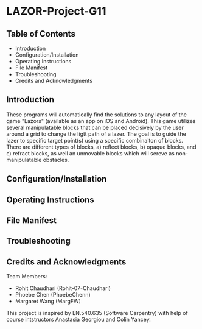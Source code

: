 # LAZOR-Project-G11

## Table of Contents
* Introduction
* Configuration/Installation
* Operating Instructions
* File Manifest
* Troubleshooting
* Credits and Acknowledgments

## Introduction
These programs will automatically find the solutions to any layout of  the game "Lazors" (available as an app on iOS and Android). This game utilizes several manipulatable blocks that can be placed decisively by the user around a grid to change the ligtt path of a lazer. The goal is to guide the lazer to specific target point(s) using a specific combinaiton of blocks. There are different types of blocks, a) reflect blocks, b) opaque blocks, and c) refract blocks, as well an unmovable blocks which will sereve as non-manipulatable obstacles.

## Configuration/Installation


## Operating Instructions


## File Manifest

## Troubleshooting


## Credits and Acknowledgments

Team Members:      
* Rohit Chaudhari (Rohit-07-Chaudhari)  
* Phoebe Chen     (PhoebeChenn) 
* Margaret Wang   (MargFW)
     
This project is inspired by EN.540.635 (Software Carpentry) with help of course intstructors Anastasia Georgiou and Colin Yancey.
